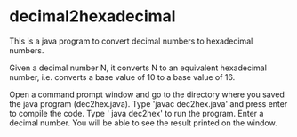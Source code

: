 # decimal2hexadecimal

This is a java program to convert decimal numbers to hexadecimal numbers.

Given a decimal number N, it converts N to an equivalent hexadecimal number, i.e. converts a base value of 10 to a base value of 16.

Open a command prompt window and go to the directory where you saved the java program (dec2hex.java).
Type 'javac dec2hex.java' and press enter to compile the code. 
Type ' java dec2hex' to run the program.
Enter a decimal number.
You will be able to see the result printed on the window.
